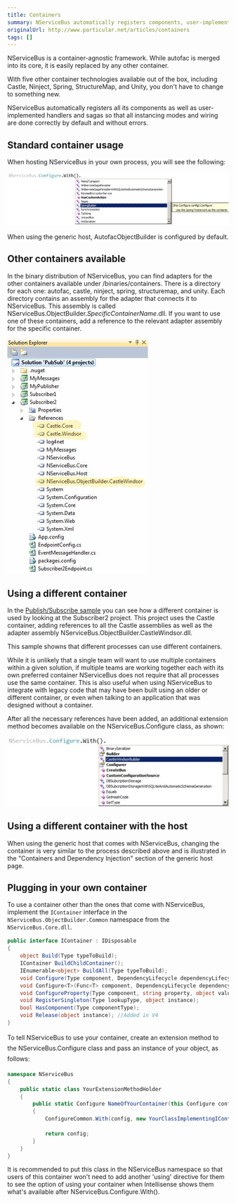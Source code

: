 ```yaml
---
title: Containers
summary: NServiceBus automatically registers components, user-implemented handlers, and sagas.
originalUrl: http://www.particular.net/articles/containers
tags: []
---
```


NServiceBus is a container-agnostic framework. While autofac is merged into its core, it is easily replaced by any other container.

With five other container technologies available out of the box, including Castle, Ninject, Spring, StructureMap, and Unity, you don't have to change to something new.

NServiceBus automatically registers all its components as well as user-implemented handlers and sagas so that all instancing modes and wiring are done correctly by default and without errors.

Standard container usage
------------------------

When hosting NServiceBus in your own process, you will see the following:

![SpringBuilder configuration](SpringBuilder_configuration.jpg)

When using the generic host, AutofacObjectBuilder is configured by default.

Other containers available
--------------------------

In the binary distribution of NServiceBus, you can find adapters for the other containers available under /binaries/containers. There is a directory for each one: autofac, castle, ninject, spring, structuremap, and unity. Each directory contains an assembly for the adapter that connects it to NServiceBus. This assembly is called NServiceBus.ObjectBuilder.*SpecificContainerName*.dll. If you want to use one of these containers, add a reference to the relevant adapter assembly for the specific container.

![Container references](Container_references.jpg)

Using a different container
---------------------------

In the [Publish/Subscribe sample](publish-subscribe-sample.md) you can see how a different container is used by looking at the Subscriber2 project. This project uses the Castle container, adding references to all the Castle assemblies as well as the adapter assembly NServiceBus.ObjectBuilder.CastleWindsor.dll.

This sample showns that different processes can use different containers.

While it is unlikely that a single team will want to use multiple containers within a given solution, if multiple teams are working together each with its own preferred container NServiceBus does not require that all processes use the same container. This is also useful when using NServiceBus to integrate with legacy code that may have been built using an older or different container, or even when talking to an application that was designed without a container.

After all the necessary references have been added, an additional extension method becomes available on the NServiceBus.Configure class, as shown:

![Configure the Castle Windsor container](Configure_the_Castle_Windsor_container.jpg)

Using a different container with the host
-----------------------------------------

When using the generic host that comes with NServiceBus, changing the container is very similar to the process described above and is illustrated in the "Containers and Dependency Injection" section of the generic host page.

Plugging in your own container
------------------------------

To use a container other than the ones that come with NServiceBus, implement the `IContainer` interface in the `NServiceBus.ObjectBuilder.Common` namespace from the `NServiceBus.Core.dll`.


```C#
public interface IContainer : IDisposable
{
    object Build(Type typeToBuild);
    IContainer BuildChildContainer();
    IEnumerable<object> BuildAll(Type typeToBuild);
    void Configure(Type component, DependencyLifecycle dependencyLifecycle);
    void Configure<T>(Func<T> component, DependencyLifecycle dependencyLifecycle); //Added in V4
    void ConfigureProperty(Type component, string property, object value);
    void RegisterSingleton(Type lookupType, object instance);
    bool HasComponent(Type componentType);
    void Release(object instance); //Added in V4
}
```


<span style="font-size: 14px; line-height: 24px;">To tell NServiceBus to use your container, create an extension method to the NServiceBus.Configure class and pass an instance of your object, as follows:</span>



```C#
namespace NServiceBus
{
    public static class YourExtensionMethodHolder
    {
        public static Configure NameOfYourContainer(this Configure config)
        {
            ConfigureCommon.With(config, new YourClassImplementingIContainer());

            return config;
        }
    }
}
```



It is recommended to put this class in the NServiceBus namespace so that users of this container won't need to add another 'using' directive for them to see the option of using your container when Intellisense shows them what's available after NServiceBus.Configure.With().

